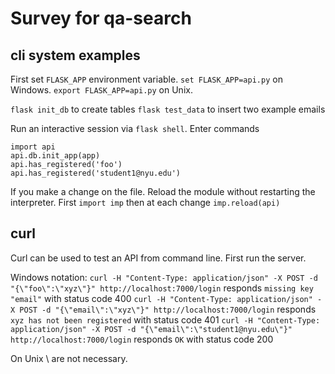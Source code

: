 # Survey for qa-search

## cli system examples

First set `FLASK_APP` environment variable. 
`set FLASK_APP=api.py` on Windows. 
`export FLASK_APP=api.py` on Unix.

`flask init_db` to create tables
`flask test_data` to insert two example emails

Run an interactive session via `flask shell`. Enter commands

```
import api
api.db.init_app(app)
api.has_registered('foo')
api.has_registered('student1@nyu.edu')
```

If you make a change on the file. Reload the module without restarting the interpreter.
First `import imp` then at each change `imp.reload(api)`

## curl

Curl can be used to test an API from command line. First run the server.

Windows notation:
`curl -H "Content-Type: application/json" -X POST -d "{\"foo\":\"xyz\"}" http://localhost:7000/login`
responds `missing key "email"` with status code 400
`curl -H "Content-Type: application/json" -X POST -d "{\"email\":\"xyz\"}" http://localhost:7000/login`
responds `xyz has not been registered` with status code 401
`curl -H "Content-Type: application/json" -X POST -d "{\"email\":\"student1@nyu.edu\"}" http://localhost:7000/login`
responds `OK` with status code 200

On Unix \ are not necessary.
